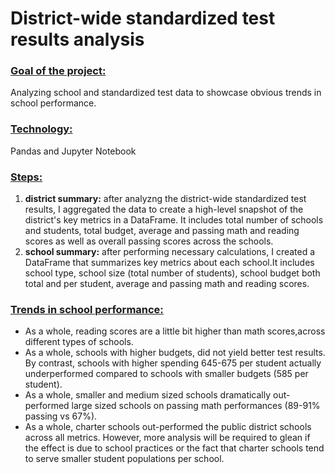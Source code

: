 # District-wide standardized test results analysis

### <ins>Goal of the project:</ins>
Analyzing school and standardized test data to showcase obvious trends in school performance. 

### <ins>Technology:</ins> 
Pandas and Jupyter Notebook

### <ins>Steps:</ins>
1. **district summary:** after analyzng the district-wide standardized test results, I aggregated the data to create a high-level snapshot of the district's key metrics in a DataFrame. It includes total number of schools and students, total budget, average and passing  math and reading scores as well as overall passing  scores across the schools.
2. **school summary:** after performing necessary calculations, I created a DataFrame that summarizes key metrics about each school.It includes school type, school size (total number of students), school budget both total and per student, average and passing  math and reading scores.

### <ins>Trends in school performance:</ins>
- As a whole, reading scores are a little bit higher than math scores,across different types of schools.
- As a whole, schools with higher budgets, did not yield better test results. By contrast, schools with higher spending 645-675 per student actually underperformed compared to schools with smaller budgets (585 per student).
- As a whole, smaller and medium sized schools dramatically out-performed large sized schools on passing math performances (89-91% passing vs 67%).
- As a whole, charter schools out-performed the public district schools across all metrics. However, more analysis will be required to glean if the effect is due to school practices or the fact that charter schools tend to serve smaller student populations per school.

